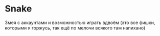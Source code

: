 # Snake
Змея с аккаунтами и возможностью играть вдвоём (это все фишки, которыми я горжусь, так ещё по мелочи всякого там напихано)
